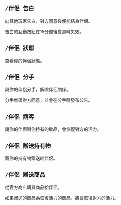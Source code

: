 ## `/伴侶 告白`
向其他玩家告白，對方同意後便能結為伴侶。

告白的互動按鈕在15分鐘後會逾時失效。

## `/伴侶 狀態`
查看你的伴侶狀態。

## `/伴侶 分手`
與你的伴侶分手，解除伴侶關係。

分手無須對方同意，並會在分手時發布公告。

## `/伴侶 請客`
請你的伴侶喝你持有的飲品，會恢復對方的活力。

## `/伴侶 贈送持有物`
將你的持有物贈送給伴侶。

## `/伴侶 贈送商品`
從官方商店購買商品給伴侶。

如果贈送的商品為恢復活力的商品，將會恢復對方的活力。